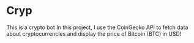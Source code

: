 # Cryp
This is a crypto bot
In this project, I use the CoinGecko API to fetch data about cryptocurrencies and display the price of Bitcoin (BTC) in USD!
